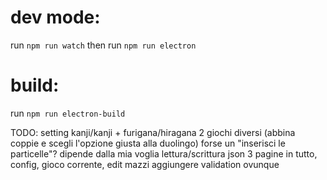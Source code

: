 # dev mode:
run `npm run watch` then run `npm run electron`

# build:
run `npm run electron-build`

TODO:
setting kanji/kanji + furigana/hiragana
2 giochi diversi (abbina coppie e scegli l'opzione giusta alla duolingo)
forse un "inserisci le particelle"? dipende dalla mia voglia
lettura/scrittura json
3 pagine in tutto, config, gioco corrente, edit mazzi
aggiungere validation ovunque
